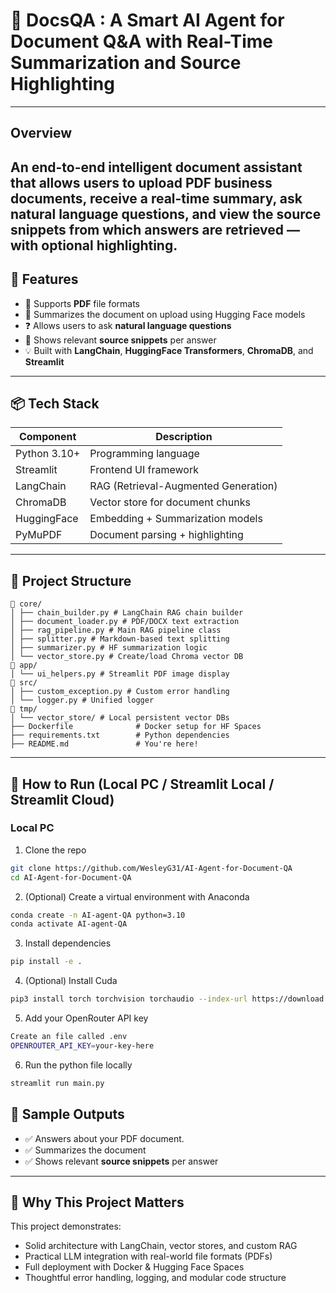 # 🤖 DocsQA : A Smart AI Agent for Document Q&A with Real-Time Summarization and Source Highlighting

---

## Overview

An end-to-end intelligent document assistant that allows users to upload **PDF** business documents, receive a **real-time summary**, ask **natural language questions**, and view the **source snippets** from which answers are retrieved — with optional highlighting.
---

## 🚀 Features

- 📄 Supports **PDF** file formats
- 🧠 Summarizes the document on upload using Hugging Face models
- ❓ Allows users to ask **natural language questions**
- 🧷 Shows relevant **source snippets** per answer
- 💡 Built with **LangChain**, **HuggingFace Transformers**, **ChromaDB**, and **Streamlit**

---

## 📦 Tech Stack

| Component                    | Description                                  |
|------------------------------|----------------------------------------------|
| Python 3.10+                 | Programming language                                    |
| Streamlit                  | Frontend UI framework                                     |
| LangChain                  | RAG (Retrieval-Augmented Generation)          |
| ChromaDB                  | Vector store for document chunks                  |
| HuggingFace               | Embedding + Summarization models                      |
|PyMuPDF                 | Document parsing + highlighting                  |


---

## 📂 Project Structure

```
📁 core/                
│ ├── chain_builder.py # LangChain RAG chain builder
│ ├── document_loader.py # PDF/DOCX text extraction
│ ├── rag_pipeline.py # Main RAG pipeline class
│ ├── splitter.py # Markdown-based text splitting
│ ├── summarizer.py # HF summarization logic
│ └── vector_store.py # Create/load Chroma vector DB
📁 app/
│ └── ui_helpers.py # Streamlit PDF image display
📁 src/
│ ├── custom_exception.py # Custom error handling
│ └── logger.py # Unified logger
📁 tmp/
│ └── vector_store/ # Local persistent vector DBs
├── Dockerfile              # Docker setup for HF Spaces
├── requirements.txt        # Python dependencies
├── README.md               # You're here!
```

---

## 🚀 How to Run (Local PC / Streamlit Local / Streamlit Cloud)

### Local PC

1. Clone the repo
```bash
git clone https://github.com/WesleyG31/AI-Agent-for-Document-QA
cd AI-Agent-for-Document-QA
```

2. (Optional) Create a virtual environment with Anaconda
```bash
conda create -n AI-agent-QA python=3.10
conda activate AI-agent-QA
```

3. Install dependencies
```bash
pip install -e .
```

4. (Optional) Install Cuda
```bash
pip3 install torch torchvision torchaudio --index-url https://download.pytorch.org/whl/cu126
```

5. Add your OpenRouter API key
```bash
Create an file called .env 
OPENROUTER_API_KEY=your-key-here
```

6. Run the python file locally
```bash
streamlit run main.py
```

## 📄 Sample Outputs

- ✅ Answers about your PDF document.
- ✅ Summarizes the document
- ✅ Shows relevant **source snippets** per answer
---

## 💼 Why This Project Matters
This project demonstrates:
- Solid architecture with LangChain, vector stores, and custom RAG
- Practical LLM integration with real-world file formats (PDFs)
- Full deployment with Docker & Hugging Face Spaces
- Thoughtful error handling, logging, and modular code structure
